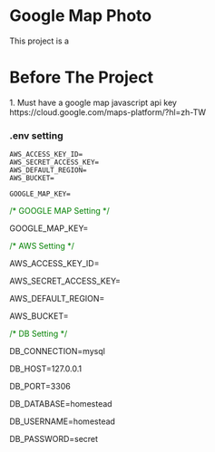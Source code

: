 <h1>Google Map Photo</h1>
This project is a 
<br/>
<h1>Before The Project</h1>
<div>1. Must have a google map javascript api key</div>
<div>https://cloud.google.com/maps-platform/?hl=zh-TW</div>
<h3>.env setting</h3>

```
AWS_ACCESS_KEY_ID=
AWS_SECRET_ACCESS_KEY=
AWS_DEFAULT_REGION=
AWS_BUCKET=

GOOGLE_MAP_KEY=
```
<div style = "bakcground-color:lightgray">
    <p style = "color:green">/* GOOGLE MAP Setting */</p>
    <p>GOOGLE_MAP_KEY=</p>
    <p style = "color:green">/* AWS Setting */</p>
    <p>AWS_ACCESS_KEY_ID=</p>
    <p>AWS_SECRET_ACCESS_KEY=</p>
    <p>AWS_DEFAULT_REGION=</p>
    <p>AWS_BUCKET=</p>
    <p class = "comment">/* DB Setting */</p>
    <p>DB_CONNECTION=mysql</p>
    <p>DB_HOST=127.0.0.1</p>
    <p>DB_PORT=3306</p>
    <p>DB_DATABASE=homestead</p>
    <p>DB_USERNAME=homestead</p>
    <p>DB_PASSWORD=secret</p>
</div>
<br/>
<style>
    .comment{
        color:green;
    }
</style>

